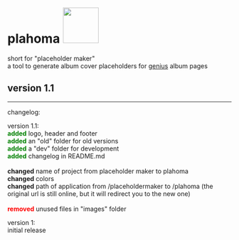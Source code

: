 # plahoma <img height="80px" src="http://www.pumpn.net/mag/plahoma/images/plahomalogo.png"/>
short for "placeholder maker"<br>
a tool to generate album cover placeholders for [genius](http://genius.com/) album pages

## version 1.1
<hr>
changelog:

version 1.1:
</br>
<b style="color:green;">added</b> logo, header and footer
</br>
<b style="color:green;">added</b> an "old" folder for old versions
</br>
<b style="color:green;">added</b> a "dev" folder for development
</br>
<b style="color:green;">added</b> changelog in README.md
</br>
</br>
<b>changed</b> name of project from placeholder maker to plahoma
</br>
<b>changed</b> colors
</br>
<b>changed</b> path of application from /placeholdermaker to /plahoma (the original url is still online, but it will redirect you to the new one)
</br>
</br>
<b style="color:red;">removed</b> unused files in "images" folder

version 1:
</br>
initial release